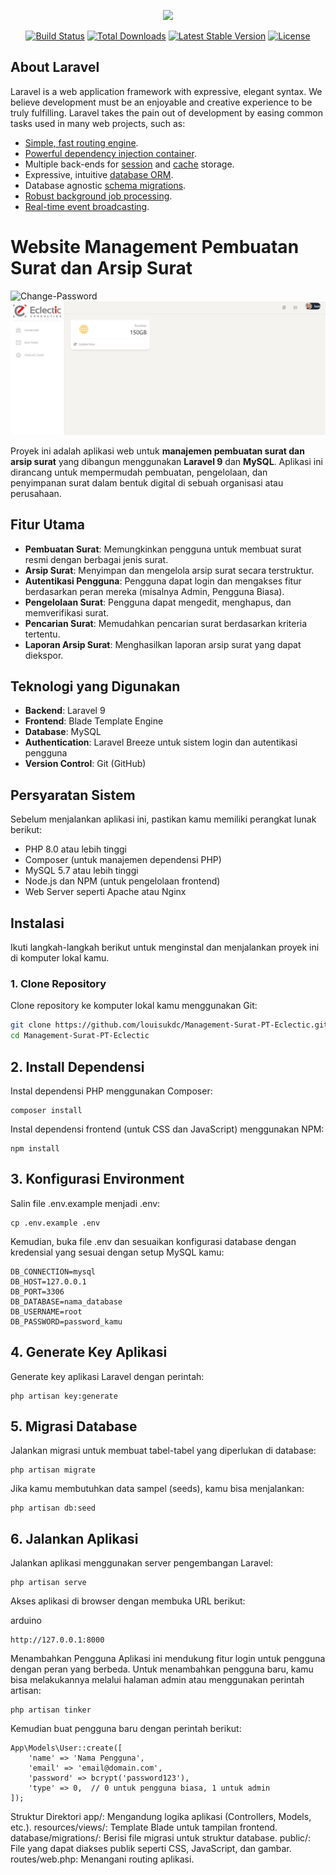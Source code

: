 <p align="center"><a href="https://laravel.com" target="_blank"><img src="https://raw.githubusercontent.com/laravel/art/master/logo-lockup/5%20SVG/2%20CMYK/1%20Full%20Color/laravel-logolockup-cmyk-red.svg" width="400"></a></p>

<p align="center">
<a href="https://travis-ci.org/laravel/framework"><img src="https://travis-ci.org/laravel/framework.svg" alt="Build Status"></a>
<a href="https://packagist.org/packages/laravel/framework"><img src="https://img.shields.io/packagist/dt/laravel/framework" alt="Total Downloads"></a>
<a href="https://packagist.org/packages/laravel/framework"><img src="https://img.shields.io/packagist/v/laravel/framework" alt="Latest Stable Version"></a>
<a href="https://packagist.org/packages/laravel/framework"><img src="https://img.shields.io/packagist/l/laravel/framework" alt="License"></a>
</p>

## About Laravel

Laravel is a web application framework with expressive, elegant syntax. We believe development must be an enjoyable and creative experience to be truly fulfilling. Laravel takes the pain out of development by easing common tasks used in many web projects, such as:

- [Simple, fast routing engine](https://laravel.com/docs/routing).
- [Powerful dependency injection container](https://laravel.com/docs/container).
- Multiple back-ends for [session](https://laravel.com/docs/session) and [cache](https://laravel.com/docs/cache) storage.
- Expressive, intuitive [database ORM](https://laravel.com/docs/eloquent).
- Database agnostic [schema migrations](https://laravel.com/docs/migrations).
- [Robust background job processing](https://laravel.com/docs/queues).
- [Real-time event broadcasting](https://laravel.com/docs/broadcasting).

# Website Management Pembuatan Surat dan Arsip Surat

![Change-Password](https://github.com/user-attachments/assets/2b6df9cb-29ae-48a5-9d63-acc47f531732)
![Change-Password](img/dashboard.png)


Proyek ini adalah aplikasi web untuk **manajemen pembuatan surat dan arsip surat** yang dibangun menggunakan **Laravel 9** dan **MySQL**. Aplikasi ini dirancang untuk mempermudah pembuatan, pengelolaan, dan penyimpanan surat dalam bentuk digital di sebuah organisasi atau perusahaan.

## Fitur Utama

- **Pembuatan Surat**: Memungkinkan pengguna untuk membuat surat resmi dengan berbagai jenis surat.
- **Arsip Surat**: Menyimpan dan mengelola arsip surat secara terstruktur.
- **Autentikasi Pengguna**: Pengguna dapat login dan mengakses fitur berdasarkan peran mereka (misalnya Admin, Pengguna Biasa).
- **Pengelolaan Surat**: Pengguna dapat mengedit, menghapus, dan memverifikasi surat.
- **Pencarian Surat**: Memudahkan pencarian surat berdasarkan kriteria tertentu.
- **Laporan Arsip Surat**: Menghasilkan laporan arsip surat yang dapat diekspor.

## Teknologi yang Digunakan

- **Backend**: Laravel 9
- **Frontend**: Blade Template Engine
- **Database**: MySQL
- **Authentication**: Laravel Breeze untuk sistem login dan autentikasi pengguna
- **Version Control**: Git (GitHub)

## Persyaratan Sistem

Sebelum menjalankan aplikasi ini, pastikan kamu memiliki perangkat lunak berikut:

- PHP 8.0 atau lebih tinggi
- Composer (untuk manajemen dependensi PHP)
- MySQL 5.7 atau lebih tinggi
- Node.js dan NPM (untuk pengelolaan frontend)
- Web Server seperti Apache atau Nginx

## Instalasi

Ikuti langkah-langkah berikut untuk menginstal dan menjalankan proyek ini di komputer lokal kamu.

### 1. Clone Repository

Clone repository ke komputer lokal kamu menggunakan Git:

```bash
git clone https://github.com/louisukdc/Management-Surat-PT-Eclectic.git
cd Management-Surat-PT-Eclectic
```

## 2. Install Dependensi
Instal dependensi PHP menggunakan Composer:
```
composer install
```
Instal dependensi frontend (untuk CSS dan JavaScript) menggunakan NPM:
```
npm install
```

## 3. Konfigurasi Environment
Salin file .env.example menjadi .env:
```
cp .env.example .env
```
Kemudian, buka file .env dan sesuaikan konfigurasi database dengan kredensial yang sesuai dengan setup MySQL kamu:
```
DB_CONNECTION=mysql
DB_HOST=127.0.0.1
DB_PORT=3306
DB_DATABASE=nama_database
DB_USERNAME=root
DB_PASSWORD=password_kamu
```

## 4. Generate Key Aplikasi
Generate key aplikasi Laravel dengan perintah:
```
php artisan key:generate
```

## 5. Migrasi Database
Jalankan migrasi untuk membuat tabel-tabel yang diperlukan di database:

```
php artisan migrate
```
Jika kamu membutuhkan data sampel (seeds), kamu bisa menjalankan:
```
php artisan db:seed
```
## 6. Jalankan Aplikasi
Jalankan aplikasi menggunakan server pengembangan Laravel:
```
php artisan serve
```
Akses aplikasi di browser dengan membuka URL berikut:

arduino
```
http://127.0.0.1:8000
```
Menambahkan Pengguna
Aplikasi ini mendukung fitur login untuk pengguna dengan peran yang berbeda. Untuk menambahkan pengguna baru, kamu bisa melakukannya melalui halaman admin atau menggunakan perintah artisan:

```
php artisan tinker
```
Kemudian buat pengguna baru dengan perintah berikut:

```
App\Models\User::create([
    'name' => 'Nama Pengguna',
    'email' => 'email@domain.com',
    'password' => bcrypt('password123'),
    'type' => 0,  // 0 untuk pengguna biasa, 1 untuk admin
]);
```

Struktur Direktori
app/: Mengandung logika aplikasi (Controllers, Models, etc.).
resources/views/: Template Blade untuk tampilan frontend.
database/migrations/: Berisi file migrasi untuk struktur database.
public/: File yang dapat diakses publik seperti CSS, JavaScript, dan gambar.
routes/web.php: Menangani routing aplikasi.
